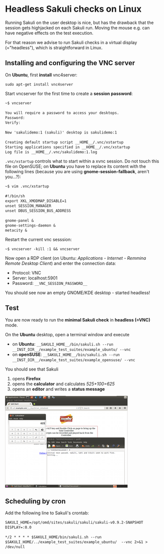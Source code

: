 # Headless Sakuli checks on Linux

Running Sakuli on the user desktop is nice, but has the drawback that the session gets highjacked on each Sakuli run. Moving the mouse e.g. can have negative effects on the test execution. 

For that reason we advise to run Sakuli checks in a virtual display (="headless"), which is straightforward in Linux. 

## Installing and configuring the VNC server

On **Ubuntu**, first **install** vnc4server: 

    sudo apt-get install vnc4server
    
Start vncserver for the first time to create a **session password**: 

    ~$ vncserver

    You will require a password to access your desktops.
    Password:
    Verify:

    New 'sakulidemo:1 (sakuli)' desktop is sakulidemo:1

    Creating default startup script __HOME__/.vnc/xstartup
    Starting applications specified in __HOME__/.vnc/xstartup
    Log file is __HOME__/.vnc/sakulidemo:1.log

`.vnc/xstartup` controls what to start within a xvnc session. Do not touch this file on OpenSUSE; on **Ubuntu** you have to replace its content with the following lines (because you are using  **gnome-session-fallback**, aren't you…?): 

    ~$ vim .vnc/xstartup  
    
    #!/bin/sh
    export XKL_XMODMAP_DISABLE=1
    unset SESSION_MANAGER
    unset DBUS_SESSION_BUS_ADDRESS

    gnome-panel &
    gnome-settings-daemon &
    metacity &

Restart the current vnc sesssion: 

    ~$ vncserver -kill :1 && vncserver
    
Now open a RDP client (on Ubuntu: *Applications - Internet - Remmina Remote Desktop Client*) and enter the connection data: 

* Protocol: VNC
* Server: localhost:5901
* Password: `__VNC_SESSION_PASSWORD__`

You should see now an empty GNOME/KDE desktop - started headless!


## Test

You are now ready to run the **minimal Sakuli check** in **headless (=VNC)** mode.

On the **Ubuntu** desktop, open a terminal window and execute 

* on **Ubuntu**: `__SAKULI_HOME__/bin/sakuli.sh --run __INST_DIR__/example_test_suites/example_ubuntu/ --vnc` 
* on **openSUSE**: `__SAKULI_HOME__/bin/sakuli.sh --run __INST_DIR__/example_test_suites/example_opensuse/ --vnc` 
 
You should see that Sakuli

1.  opens **Firefox**
2.  opens the **calculator** and calculates *525+100=625* 
3.  opens an **editor** and writes a **status message**

![](pics/u_vnc_test.png)

## Scheduling by cron 

Add the following line to Sakuli's crontab: 

    SAKULI_HOME=/opt/omd/sites/sakuli/sakuli/sakuli-v0.9.2-SNAPSHOT
    DISPLAY=:0.0

    */2 * * * * $SAKULI_HOME/bin/sakuli.sh --run $SAKULI_HOME/../example_test_suites/example_ubuntu/  --vnc 2>&1 > /dev/null
